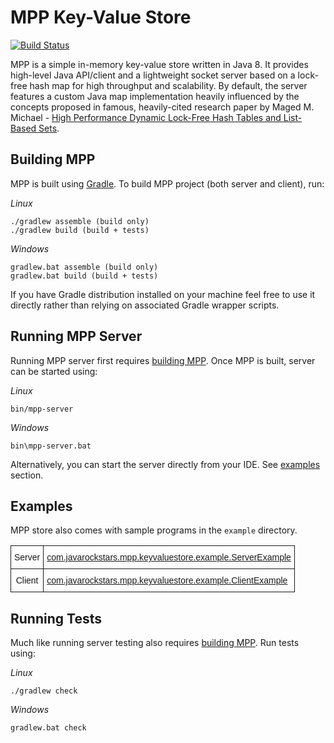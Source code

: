 # MPP Key-Value Store 
[![Build Status](https://travis-ci.org/dedocibula/MPPKeyValueStore.svg)](https://travis-ci.org/dedocibula/MPPKeyValueStore)

MPP is a simple in-memory key-value store written in Java 8. It provides high-level Java API/client and a lightweight socket server based on a lock-free hash map for high throughput and scalability. By default, the server features a custom Java map implementation heavily influenced by the concepts proposed in famous, heavily-cited research paper by  Maged M. Michael - 
[High Performance Dynamic Lock-Free Hash Tables and List-Based Sets](http://www.research.ibm.com/people/m/michael/spaa-2002.pdf).

## Building MPP

MPP is built using [Gradle](http://gradle.org/). To build MPP project (both server and client), run:

_Linux_
```
./gradlew assemble (build only) 
./gradlew build (build + tests)
```

_Windows_
```
gradlew.bat assemble (build only) 
gradlew.bat build (build + tests)
```

If you have Gradle distribution installed on your machine feel free to use it directly rather than relying on associated Gradle wrapper scripts.

## Running MPP Server

Running MPP server first requires [building MPP](#building-mpp). Once MPP is built, server
can be started using:

_Linux_
```
bin/mpp-server
```

_Windows_
```
bin\mpp-server.bat
```

Alternatively, you can start the server directly from your IDE. See [examples](#examples) section. 

## Examples

MPP store also comes with sample programs in the `example` directory.

<style type="text/css">
.tg  {border-collapse:collapse;border-spacing:0;}
.tg td{font-family:Arial, sans-serif;font-size:14px;padding:10px 5px;border-style:solid;border-width:1px;overflow:hidden;word-break:normal;}
.tg th{font-family:Arial, sans-serif;font-size:14px;font-weight:normal;padding:10px 5px;border-style:solid;border-width:1px;overflow:hidden;word-break:normal;}
.tg .tg-yw4l{vertical-align:top}
</style>
<table class="tg">
  <tr>
    <th class="tg-yw4l">Server</th>
    <td class="tg-yw4l"><a href="https://github.com/dedocibula/MPPKeyValueStore/blob/master/src/main/java/com/javarockstars/mpp/keyvaluestore/example/ServerExample.java">com.javarockstars.mpp.keyvaluestore.example.ServerExample</a></td>
  </tr>
  <tr>
    <th class="tg-yw4l">Client</th>
    <td class="tg-yw4l"><a href="https://github.com/dedocibula/MPPKeyValueStore/blob/master/src/main/java/com/javarockstars/mpp/keyvaluestore/example/ClientExample.java">com.javarockstars.mpp.keyvaluestore.example.ClientExample</a></td>
  </tr>
</table>

## Running Tests

Much like running server testing also requires [building MPP](#building-mpp). Run tests using:

_Linux_
```
./gradlew check
```
_Windows_
```
gradlew.bat check
```
